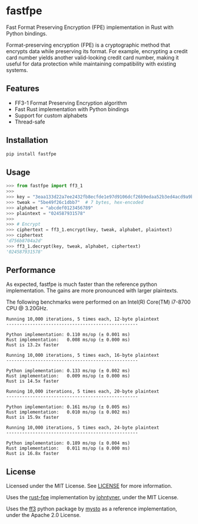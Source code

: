 # fastfpe

Fast Format Preserving Encryption (FPE) implementation in Rust with Python
bindings.

Format-preserving encryption (FPE) is a cryptographic method that encrypts data
while preserving its format. For example, encrypting a credit card number yields
another valid-looking credit card number, making it useful for data protection
while maintaining compatibility with existing systems.


## Features

- FF3-1 Format Preserving Encryption algorithm
- Fast Rust implementation with Python bindings
- Support for custom alphabets
- Thread-safe

## Installation

```bash
pip install fastfpe
```

## Usage

```python
>>> from fastfpe import ff3_1
>>> 
>>> key = "3eaa133d22a7ee2432fb8ecfde1e97d9106dcf26b9edaa52b3ed4acd9a9b8445"
>>> tweak = "5be49f26c1dbb7"  # 7 bytes, hex-encoded
>>> alphabet = "abcdef0123456789"
>>> plaintext = "024587931578"
>>> 
>>> # Encrypt
>>> ciphertext = ff3_1.encrypt(key, tweak, alphabet, plaintext)
>>> ciphertext
'd756b8704a2d'
>>> ff3_1.decrypt(key, tweak, alphabet, ciphertext)
'024587931578'

```

## Performance

As expected, fastfpe is much faster than the reference python implementation.
The gains are more pronounced with larger plaintexts.

The following benchmarks were performed on an Intel(R) Core(TM) i7-8700 CPU @
3.20GHz.


```
Running 10,000 iterations, 5 times each, 12-byte plaintext
--------------------------------------------------

Python implementation: 0.110 ms/op (± 0.001 ms)
Rust implementation:   0.008 ms/op (± 0.000 ms)
Rust is 13.2x faster

Running 10,000 iterations, 5 times each, 16-byte plaintext
--------------------------------------------------

Python implementation: 0.133 ms/op (± 0.002 ms)
Rust implementation:   0.009 ms/op (± 0.000 ms)
Rust is 14.5x faster

Running 10,000 iterations, 5 times each, 20-byte plaintext
--------------------------------------------------

Python implementation: 0.161 ms/op (± 0.005 ms)
Rust implementation:   0.010 ms/op (± 0.002 ms)
Rust is 15.9x faster

Running 10,000 iterations, 5 times each, 24-byte plaintext
--------------------------------------------------

Python implementation: 0.189 ms/op (± 0.004 ms)
Rust implementation:   0.011 ms/op (± 0.000 ms)
Rust is 16.8x faster

```

## License

Licensed under the MIT License. See [LICENSE](LICENSE) for more information.

Uses the [rust-fpe](https://github.com/johntyner/rust-fpe) implementation by
[johntyner](https://github.com/johntyner), under the MIT License.

Uses the [ff3](https://github.com/mysto/python-fpe) python package by
[mysto](https://github.com/mysto) as a reference implementation, under the Apache
2.0 License.